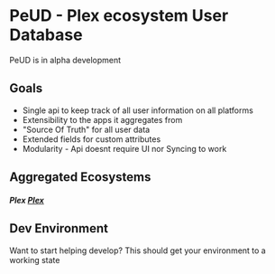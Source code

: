 # PeUD - Plex ecosystem User Database
PeUD is in alpha development

## Goals
* Single api to keep track of all user information on all platforms
* Extensibility to the apps it aggregates from
* "Source Of Truth" for all user data
* Extended fields for custom attributes
* Modularity - Api doesnt require UI nor Syncing to work

## Aggregated Ecosystems
##### Plex [Plex]()

## Dev Environment
Want to start helping develop? This should get your environment to a working state
```

```
